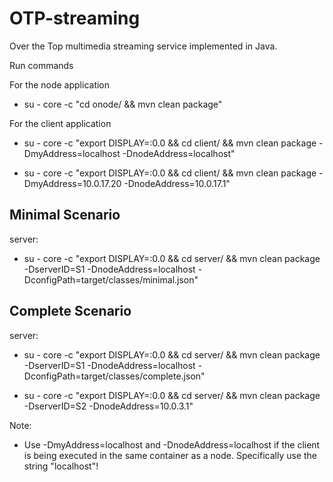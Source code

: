 # OTP-streaming
Over the Top multimedia streaming service implemented in Java.

Run commands

For the node application
* su - core -c "cd onode/ && mvn clean package"

For the client application
* su - core -c "export DISPLAY=:0.0 && cd client/ && mvn clean package -DmyAddress=localhost -DnodeAddress=localhost"

* su - core -c "export DISPLAY=:0.0 && cd client/ && mvn clean package -DmyAddress=10.0.17.20 -DnodeAddress=10.0.17.1"

## Minimal Scenario

server: 
* su - core -c "export DISPLAY=:0.0 && cd server/ && mvn clean package -DserverID=S1 -DnodeAddress=localhost -DconfigPath=target/classes/minimal.json"

## Complete Scenario

server:
* su - core -c "export DISPLAY=:0.0 && cd server/ && mvn clean package -DserverID=S1 -DnodeAddress=localhost -DconfigPath=target/classes/complete.json"

* su - core -c "export DISPLAY=:0.0 && cd server/ && mvn clean package -DserverID=S2 -DnodeAddress=10.0.3.1"

Note: 
* Use -DmyAddress=localhost and -DnodeAddress=localhost  if the client is being executed in the same container as a node. Specifically use the string "localhost"!
